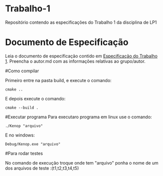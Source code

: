 # Trabalho-1
Repositório contendo as especificações do Trabalho 1 da disciplina de LP1

# Documento de Especificação

Leia o documento de especificação contido em [Especificação do Trabalho 1](https://docs.google.com/document/d/1nwQxiP9YQzU3O-H4YQMqWRtylqO1AOke8y1rQF7cPEc/edit?usp=sharing). Preencha o autor.md com as informações relativas ao grupo/autor.

#Como compilar

Primeiro entre na pasta build, e execute o comando:
```
cmake ..
```
E depois execute o comando:

```
cmake --build .
```

#Executar programa
Para executaro programa em linux use o comando:

```
./Kenop "arquivo"
```
E no windows:
```
Debug/Kenop.exe "arquivo"

```

#Para rodar testes

No comando de execução troque onde tem "arquivo" ponha o nome de um dos arquivos de teste :(t1,t2,t3,t4,t5)
